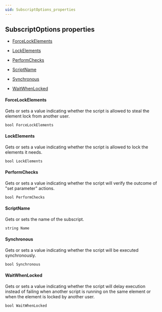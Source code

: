 ```yaml
---
uid: SubscriptOptions_properties
---
```


## SubscriptOptions properties

- [ForceLockElements](#forcelockelements)

- [LockElements](#lockelements)

- [PerformChecks](#performchecks)

- [ScriptName](#scriptname)

- [Synchronous](#synchronous)

- [WaitWhenLocked](#waitwhenlocked)

#### ForceLockElements

Gets or sets a value indicating whether the script is allowed to steal the element lock from another user.

```txt
bool ForceLockElements
```

#### LockElements

Gets or sets a value indicating whether the script is allowed to lock the elements it needs.

```txt
bool LockElements
```

#### PerformChecks

Gets or sets a value indicating whether the script will verify the outcome of "set parameter" actions.

```txt
bool PerformChecks
```

#### ScriptName

Gets or sets the name of the subscript.

```txt
string Name
```

#### Synchronous

Gets or sets a value indicating whether the script will be executed synchronously.

```txt
bool Synchronous
```

#### WaitWhenLocked

Gets or sets a value indicating whether the script will delay execution instead of failing when another script is running on the same element or when the element is locked by another user.

```txt
bool WaitWhenLocked
```
